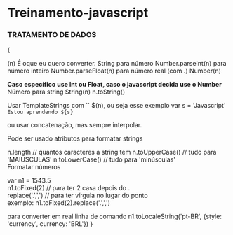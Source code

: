 # Treinamento-javascript

<h3>TRATAMENTO DE DADOS</h3>{

<p>(n) É oque eu quero converter.
String para número 
Number.parseInt(n) para número inteiro 
Number.parseFloat(n) para número real (com .)
Number(n)

<strong>Caso específico use Int ou Float, caso o javascript decida use o Number</strong>
<br>
Número para string
String(n)
n.toString()

Usar TemplateStrings com `` $(n), ou seja esse exemplo 
var s = 'Javascript'
`Estou aprendendo ${s}`

ou usar concatenação, mas sempre interpolar.

Pode ser usado atributos para formatar strings 

n.length // quantos caracteres a string tem
n.toUpperCase() // tudo para 'MAIUSCULAS'
n.toLowerCase() // tudo para 'minúsculas'
<br>
Formatar números 

var n1 = 1543.5
<br>
n1.toFixed(2) // para ter 2 casa depois do .
<br>
replace('.',',') // para ter vírgula no lugar do ponto
<br>
exemplo: n1.toFixed(2).replace('.',',')

para converter em real linha de comando
n1.toLocaleString('pt-BR', {style: 'currency', currency: 'BRL'})
}
